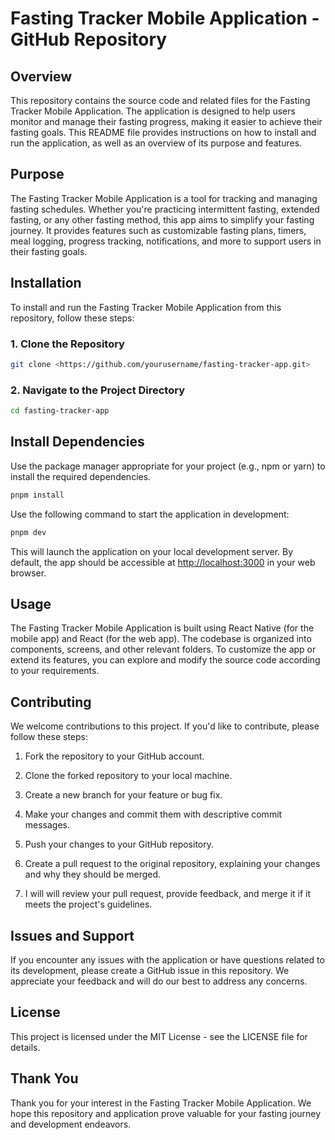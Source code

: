 # Fasting Tracker Mobile Application - GitHub Repository

## Overview

This repository contains the source code and related files for the Fasting
Tracker Mobile Application. The application is designed to help users monitor
and manage their fasting progress, making it easier to achieve their fasting
goals. This README file provides instructions on how to install and run the
application, as well as an overview of its purpose and features.

## Purpose

The Fasting Tracker Mobile Application is a tool for tracking and managing
fasting schedules. Whether you're practicing intermittent fasting, extended
fasting, or any other fasting method, this app aims to simplify your fasting
journey. It provides features such as customizable fasting plans, timers, meal
logging, progress tracking, notifications, and more to support users in their
fasting goals.

## Installation

To install and run the Fasting Tracker Mobile Application from this repository,
follow these steps:

### 1. Clone the Repository

```bash
git clone <https://github.com/yourusername/fasting-tracker-app.git>
```

### 2. Navigate to the Project Directory

```bash
cd fasting-tracker-app
```

## Install Dependencies

Use the package manager appropriate for your project (e.g., npm or yarn) to
install the required dependencies.

```bash
pnpm install
```

Use the following command to start the application in development:

```bash
pnpm dev
```

This will launch the application on your local development server. By default,
the app should be accessible at <http://localhost:3000> in your web browser.

## Usage

The Fasting Tracker Mobile Application is built using React Native (for the
mobile app) and React (for the web app). The codebase is organized into
components, screens, and other relevant folders. To customize the app or extend
its features, you can explore and modify the source code according to your requirements.

## Contributing

We welcome contributions to this project. If you'd like to contribute, please
follow these steps:

1. Fork the repository to your GitHub account.

2. Clone the forked repository to your local machine.

3. Create a new branch for your feature or bug fix.

4. Make your changes and commit them with descriptive commit messages.

5. Push your changes to your GitHub repository.

6. Create a pull request to the original repository, explaining your changes and
   why they should be merged.

7. I will will review your pull request, provide feedback, and merge it if it
   meets the project's guidelines.

## Issues and Support

If you encounter any issues with the application or have questions related to
its development, please create a GitHub issue in this repository. We appreciate
your feedback and will do our best to address any concerns.

## License

This project is licensed under the MIT License - see the LICENSE file for details.

## Thank You

Thank you for your interest in the Fasting Tracker Mobile Application. We hope this
repository and application prove valuable for your fasting journey and development
endeavors.
